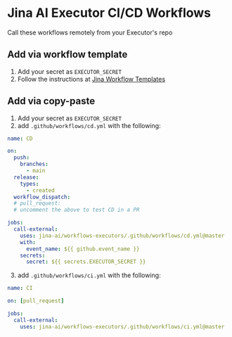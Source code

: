 # Jina AI Executor CI/CD Workflows

Call these workflows remotely from your Executor's repo

## Add via workflow template
1. Add your secret as `EXECUTOR_SECRET`
2. Follow the instructions at [Jina Workflow Templates](https://github.com/jina-ai/.github)

## Add via copy-paste

1. Add your secret as `EXECUTOR_SECRET`
2. add `.github/workflows/cd.yml` with the following:

```yaml
name: CD

on:
  push:
    branches:
      - main
  release:
    types:
      - created
  workflow_dispatch:
  # pull_request:
  # uncomment the above to test CD in a PR

jobs:
  call-external:
    uses: jina-ai/workflows-executors/.github/workflows/cd.yml@master
    with:
      event_name: ${{ github.event_name }}
    secrets:
      secret: ${{ secrets.EXECUTOR_SECRET }}
```

3. add `.github/workflows/ci.yml` with the following:

```yaml
name: CI

on: [pull_request]

jobs:
  call-external:
    uses: jina-ai/workflows-executors/.github/workflows/ci.yml@master
```
